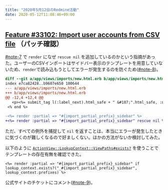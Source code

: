 ```yaml
---
title: "2020年5月12日のRedmine活動"
date: 2020-05-12T11:08:46+09:00
---
```


## [Feature #33102: Import user accounts from CSV file](https://www.redmine.org/issues/33102) （パッチ確認）

[#note-7](https://www.redmine.org/issues/33102#note-7) で `render` になぜ `rescue nil` を追加しているのかという指摘があった。ユーザーのCSVインポートはサイドバー表示のテンプレートを用意していないため、`render`で読み込もうとしてエラーが発生するのを防ぐため([#note-8](https://www.redmine.org/issues/33102#note-8))。

``` diff
diff --git a/app/views/imports/new.html.erb b/app/views/imports/new.html.erb
index e7ca82428..b9607e650 100644
--- a/app/views/imports/new.html.erb
+++ b/app/views/imports/new.html.erb
@@ -12,4 +12,4 @@
   <p><%= submit_tag l(:label_next).html_safe + " &#187;".html_safe, :name => nil %></p>
 <% end %>
 
-<%= render :partial => "#{import_partial_prefix}_sidebar" %>
+<%= render :partial => "#{import_partial_prefix}_sidebar" rescue nil %>
```

ただ、すべての例外を捕捉して `nil` を返すことは、本当にエラーが発生したときに気づくのが難しくなるので好ましくない。ほかの方法がないか検討してみた。

以下のように [`ActionView::LookupContext::ViewPaths#exists?`](https://api.rubyonrails.org/classes/ActionView/LookupContext/ViewPaths.html#method-i-exists-3F) を使うことで
テンプレートの存在有無を確認できた。

``` erb
<%= render :partial => "#{import_partial_prefix}_sidebar" if lookup_context.exists?("_#{import_partial_prefix}_sidebar", lookup_context.prefixes) %>
```

公式サイトのチケットにコメント([#note-9](https://www.redmine.org/issues/33102#note-9))。